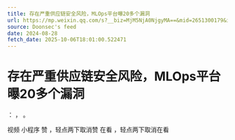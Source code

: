 ```yaml
---
title: 存在严重供应链安全风险，MLOps平台曝20多个漏洞
url: https://mp.weixin.qq.com/s?__biz=MjM5NjA0NjgyMA==&mid=2651300179&idx=3&sn=973f845fc9c0bc68b9aa03e957ce7099
source: Doonsec's feed
date: 2024-08-28
fetch_date: 2025-10-06T18:01:00.522471
---
```


# 存在严重供应链安全风险，MLOps平台曝20多个漏洞

：
，
。

视频
小程序
赞
，轻点两下取消赞
在看
，轻点两下取消在看